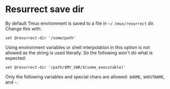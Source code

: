 # Resurrect save dir

By default Tmux environment is saved to a file in `~/.tmux/resurrect` dir.
Change this with:

    set @resurrect-dir '/some/path'

Using environment variables or shell interpolation in this option is not
allowed as the string is used literally. So the following won't do what is
expected:

    set @resurrect-dir '/path/$MY_VAR/$(some_executable)'

Only the following variables and special chars are allowed:
`$HOME`, `$HOSTNAME`, and `~`.
